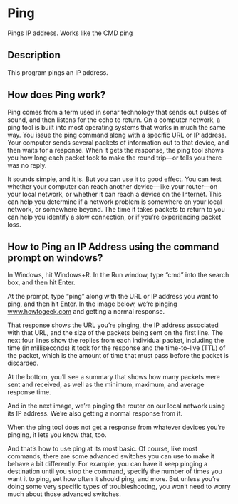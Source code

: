 # Ping
Pings IP address. Works like the CMD ping

## Description

This program pings an IP address. 

## How does Ping work?

Ping comes from a term used in sonar technology that sends out pulses of sound, and then listens for the echo to return. On a computer network, a ping tool is built into most operating systems that works in much the same way. You issue the ping command along with a specific URL or IP address. Your computer sends several packets of information out to that device, and then waits for a response. When it gets the response, the ping tool shows you how long each packet took to make the round trip—or tells you there was no reply.

It sounds simple, and it is. But you can use it to good effect. You can test whether your computer can reach another device—like your router—on your local network, or whether it can reach a device on the Internet. This can help you determine if a network problem is somewhere on your local network, or somewhere beyond. The time it takes packets to return to you can help you identify a slow connection, or if you’re experiencing packet loss.

## How to Ping an IP Address using the command prompt on windows?

In Windows, hit Windows+R. In the Run window, type “cmd” into the search box, and then hit Enter.

At the prompt, type “ping” along with the URL or IP address you want to ping, and then hit Enter. In the image below, we’re pinging www.howtogeek.com and getting a normal response.

That response shows the URL you’re pinging, the IP address associated with that URL, and the size of the packets being sent on the first line. The next four lines show the replies from each individual packet, including the time (in milliseconds) it took for the response and the time-to-live (TTL) of the packet, which is the amount of time that must pass before the packet is discarded.

At the bottom, you’ll see a summary that shows how many packets were sent and received, as well as the minimum, maximum, and average response time.

And in the next image, we’re pinging the router on our local network using its IP address. We’re also getting a normal response from it.

When the ping tool does not get a response from whatever devices you’re pinging, it lets you know that, too.

And that’s how to use ping at its most basic. Of course, like most commands, there are some advanced switches you can use to make it behave a bit differently. For example, you can have it keep pinging a destination until you stop the command, specify the number of times you want it to ping, set how often it should ping, and more. But unless you’re doing some very specific types of troubleshooting, you won’t need to worry much about those advanced switches.

